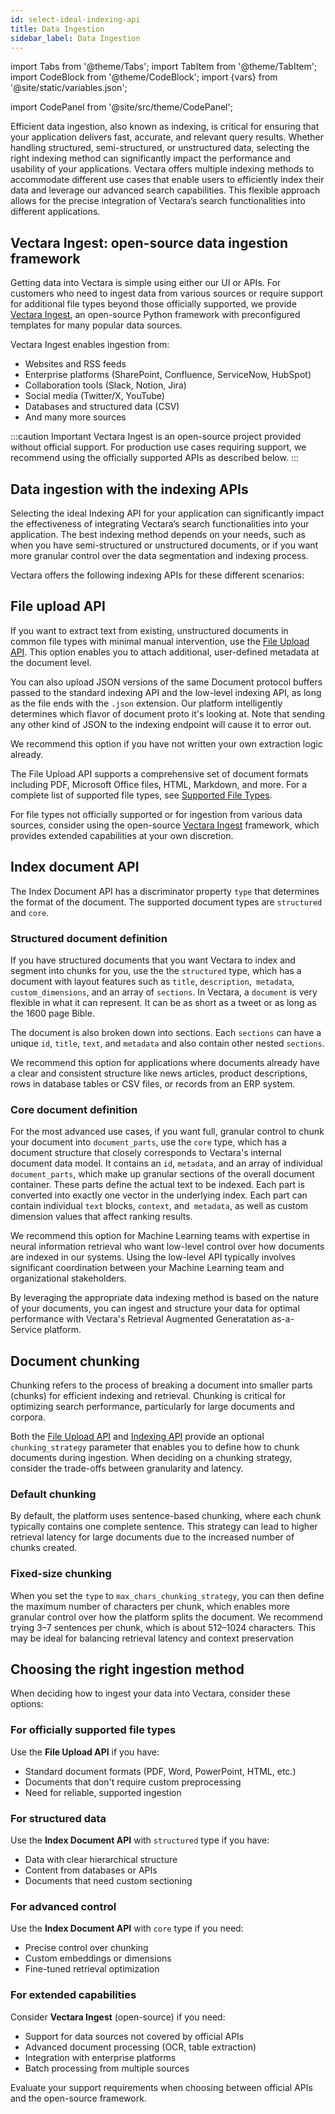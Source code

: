 ```yaml
---
id: select-ideal-indexing-api
title: Data Ingestion
sidebar_label: Data Ingestion
---
```


import Tabs from '@theme/Tabs';
import TabItem from '@theme/TabItem';
import CodeBlock from '@theme/CodeBlock';
import {vars} from '@site/static/variables.json';

import CodePanel from '@site/src/theme/CodePanel';


Efficient data ingestion, also known as indexing, is critical for ensuring 
that your application delivers fast, accurate, and relevant query results. 
Whether handling structured, semi-structured, or unstructured data, selecting 
the right indexing method can significantly impact the performance and 
usability of your applications. Vectara offers multiple indexing methods to 
accommodate different use cases that enable users to efficiently index their 
data and leverage our advanced search capabilities. This flexible approach 
allows for the precise integration of Vectara’s search functionalities into 
different applications.

## Vectara Ingest: open-source data ingestion framework

Getting data into Vectara is simple using either our UI or APIs. For 
customers who need to ingest data from various sources or require support for 
additional file types beyond those officially supported, we provide 
[Vectara Ingest](https://github.com/vectara/vectara-ingest), an open-source 
Python framework with preconfigured templates for many popular data sources.

Vectara Ingest enables ingestion from:
- Websites and RSS feeds
- Enterprise platforms (SharePoint, Confluence, ServiceNow, HubSpot)
- Collaboration tools (Slack, Notion, Jira)
- Social media (Twitter/X, YouTube)
- Databases and structured data (CSV)
- And many more sources

:::caution Important
Vectara Ingest is an open-source project provided without official support. 
For production use cases requiring support, we recommend using the officially 
supported APIs as described below.
:::

## Data ingestion with the indexing APIs

Selecting the ideal Indexing API for your application can significantly impact 
the effectiveness of integrating Vectara’s search functionalities into your 
application. The best indexing method depends on your needs, such as when you 
have semi-structured or unstructured documents, or if you want more granular 
control over the data segmentation and indexing process.

Vectara offers the following indexing APIs for these different scenarios:

## File upload API

If you want to extract text from existing, unstructured documents in common 
file types with minimal manual intervention, use the [File Upload API](/docs/api-reference/indexing-apis/file-upload/file-upload). This 
option enables you to attach additional, user-defined metadata at the 
document level. 
  
You can also upload JSON versions of the same Document protocol buffers 
passed to the standard indexing API and the low-level indexing API, as long 
as the file ends with the `.json` extension. Our platform intelligently 
determines which flavor of document proto it's looking at. Note that sending 
any other kind of JSON to the indexing endpoint will cause it to error out.
  
We recommend this option if you have not written your own extraction logic 
already.

The File Upload API supports a comprehensive set of document formats including 
PDF, Microsoft Office files, HTML, Markdown, and more. For a complete list of 
supported file types, see [Supported File Types](/docs/api-reference/indexing-apis/file-upload/supported-file-types).

For file types not officially supported or for ingestion from various data 
sources, consider using the open-source [Vectara Ingest](https://github.com/vectara/vectara-ingest) 
framework, which provides extended capabilities at your own discretion.

## Index document API
  
The Index Document API has a discriminator property `type` that determines the 
format of the document. The supported document types are `structured` and `core`.

### Structured document definition

If you have structured documents that you want Vectara to index and segment
into chunks for you, use the the `structured` type, which has a document with 
layout features such as `title`, `description`,` metadata`, `custom_dimensions`, and 
an array of `sections`. In Vectara, a `document` is very flexible in what it can 
represent. It can be as short as a tweet or as long as the 1600 page Bible.

The document is also broken down into sections. Each `sections` can 
have a unique `id`, `title`, `text`, and `metadata` and also contain other 
nested `sections`.
  
We recommend this option for applications where documents already have a 
clear and consistent structure like news articles, product descriptions, 
rows in database tables or CSV files, or records from an ERP system.

### Core document definition

For the most advanced use cases, if you want full, granular control to chunk 
your document into `document_parts`, use the `core` type, which has a document 
structure that closely corresponds to Vectara's internal document data model. 
It contains an `id`, `metadata`, and an array of individual `document_parts`, 
which make up granular sections of the overall document container. 
These parts define the actual text to be indexed. Each part is converted 
into exactly one vector in the underlying index. Each part can contain 
individual `text` blocks, `context`, and` metadata`, as well as custom dimension 
values that affect ranking results.
  
We recommend this option for Machine Learning teams with expertise in neural
information retrieval who want low-level control over how documents are 
indexed in our systems. Using the low-level API typically involves 
significant coordination between your Machine Learning team and 
organizational stakeholders.

By leveraging the appropriate data indexing method is based on the nature of 
your documents, you can ingest and structure your data for optimal performance 
with Vectara's Retrieval Augmented Generatation as-a-Service platform.

## Document chunking

Chunking refers to the process of breaking a document into smaller parts 
(chunks) for efficient indexing and retrieval. Chunking is critical for 
optimizing search performance, particularly for large documents and corpora.

Both the [File Upload API](/docs/api-reference/indexing-apis/file-upload/file-upload) and [Indexing API](/docs/api-reference/indexing-apis/indexing) provide an optional 
`chunking_strategy` parameter that enables you to define how to chunk 
documents during ingestion. When deciding on a chunking strategy, consider 
the trade-offs between granularity and latency.

### Default chunking

By default, the platform uses sentence-based chunking, where each chunk 
typically contains one complete sentence. This strategy can lead to higher 
retrieval latency for large documents due to the increased number of chunks 
created.

### Fixed-size chunking

When you set the `type` to `max_chars_chunking_strategy`, you can then define 
the maximum number of characters per chunk, which enables more granular control 
over how the platform splits the document. We recommend trying 3–7 sentences 
per chunk, which is about 512–1024 characters. This may be ideal for balancing 
retrieval latency and context preservation

## Choosing the right ingestion method

When deciding how to ingest your data into Vectara, consider these options:

### For officially supported file types

Use the **File Upload API** if you have:
- Standard document formats (PDF, Word, PowerPoint, HTML, etc.)
- Documents that don't require custom preprocessing
- Need for reliable, supported ingestion

### For structured data

Use the **Index Document API** with `structured` type if you have:
- Data with clear hierarchical structure
- Content from databases or APIs
- Documents that need custom sectioning

### For advanced control

Use the **Index Document API** with `core` type if you need:
- Precise control over chunking
- Custom embeddings or dimensions
- Fine-tuned retrieval optimization

### For extended capabilities

Consider **Vectara Ingest** (open-source) if you need:
- Support for data sources not covered by official APIs
- Advanced document processing (OCR, table extraction)
- Integration with enterprise platforms
- Batch processing from multiple sources

Evaluate your support requirements when choosing between official 
APIs and the open-source framework.
